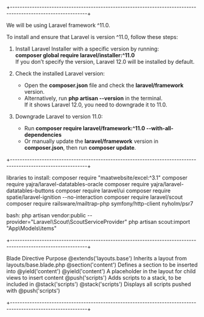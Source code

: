 +-------------------------------------------------------------------------------------------------------------+

We will be using Laravel framework ^11.0.  

To install and ensure that Laravel is version ^11.0, follow these steps:  

1. Install Laravel Installer with a specific version by running:  
   **composer global require laravel/installer:^11.0**  
   If you don’t specify the version, Laravel 12.0 will be installed by default.  

2. Check the installed Laravel version:  
   - Open the **composer.json** file and check the **laravel/framework** version.  
   - Alternatively, run **php artisan --version** in the terminal.  
   If it shows Laravel 12.0, you need to downgrade it to 11.0.  

3. Downgrade Laravel to version 11.0:  
   - Run **composer require laravel/framework:^11.0 --with-all-dependencies**  
   - Or manually update the **laravel/framework** version in **composer.json**, then run **composer update**.

+-------------------------------------------------------------------------------------------------------------+

   libraries to install:
   composer require "maatwebsite/excel:^3.1"
   composer require yajra/laravel-datatables-oracle
   composer require yajra/laravel-datatables-buttons
   composer require laravel/ui
   composer require spatie/laravel-ignition --no-interaction
   composer require laravel/scout
   composer require railsware/mailtrap-php symfony/http-client nyholm/psr7


   bash:
   php artisan vendor:public --provider="Laravel\Scout\ScoutServiceProvider"
    php artisan scout:import "App\Models\items"


+-------------------------------------------------------------------------------------------------------------+

Blade Directive	Purpose
@extends('layouts.base')	Inherits a layout from layouts/base.blade.php
@section('content')	Defines a section to be inserted into @yield('content')
@yield('content')	A placeholder in the layout for child views to insert content
@push('scripts')	Adds scripts to a stack, to be included in @stack('scripts')
@stack('scripts')	Displays all scripts pushed with @push('scripts')

+-------------------------------------------------------------------------------------------------------------+


